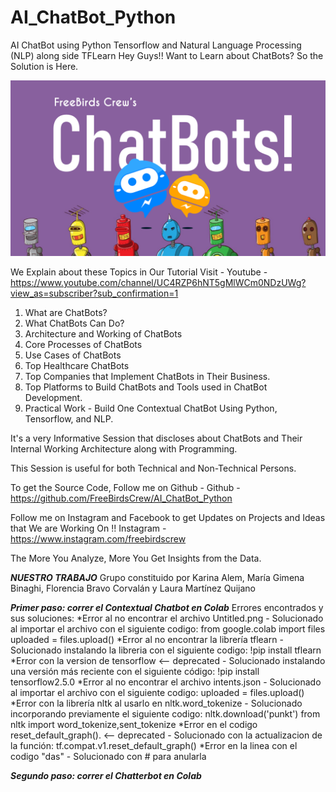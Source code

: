 # AI_ChatBot_Python
AI ChatBot using Python Tensorflow and Natural Language Processing (NLP) along side TFLearn
Hey Guys!! Want to Learn about ChatBots? So the Solution is Here.

![Screenshot](Untitled.png)

We Explain about these Topics in Our Tutorial Visit - Youtube -https://www.youtube.com/channel/UC4RZP6hNT5gMlWCm0NDzUWg?view_as=subscriber?sub_confirmation=1
1. What are ChatBots?
2. What ChatBots Can Do?
3. Architecture and Working of ChatBots
4. Core Processes of ChatBots
5. Use Cases of ChatBots
6. Top Healthcare ChatBots
7. Top Companies that Implement ChatBots in Their Business.
8. Top Platforms to Build ChatBots and Tools used in ChatBot Development.
9. Practical Work - Build One Contextual ChatBot Using Python, Tensorflow, and NLP.

It's a very Informative Session that discloses about ChatBots and Their Internal Working Architecture along with Programming.

This Session is useful for both Technical and Non-Technical Persons.

To get the Source Code, Follow me on Github -
Github - https://github.com/FreeBirdsCrew/AI_ChatBot_Python

Follow me on Instagram and Facebook to get Updates on Projects and Ideas that We are Working On !!
Instagram -  https://www.instagram.com/freebirdscrew


The More You Analyze, More You Get Insights from the Data.


***NUESTRO TRABAJO*** 
Grupo constituido por Karina Alem, María Gimena Binaghi, Florencia Bravo Corvalán y Laura Martínez Quijano

***Primer paso: correr el Contextual Chatbot en Colab***
Errores encontrados y sus soluciones:
*Error al no encontrar el archivo Untitled.png - Solucionado al importar el archivo con el siguiente codigo:
from google.colab import files
uploaded = files.upload()
*Error al no encontrar la librería tflearn - Solucionado instalando la libreria con el siguiente codigo: !pip install tflearn
*Error con la version de tensorflow <—— deprecated - Solucionado instalando una versión más reciente con el siguiente código: !pip install tensorflow2.5.0
*Error al no encontrar el archivo intents.json - Solucionado al importar el archivo con el siguiente codigo:
uploaded = files.upload()
*Error con la librería nltk al usarlo en nltk.word_tokenize - Solucionado incorporando previamente el siguiente codigo:
nltk.download('punkt')
from nltk import word_tokenize,sent_tokenize
*Error en el codigo reset_default_graph(). <—— deprecated - Solucionado con la actualizacion de la función:
tf.compat.v1.reset_default_graph()
*Error en la linea con el codigo "das" - Solucionado con # para anularla


***Segundo paso: correr el Chatterbot en Colab***
